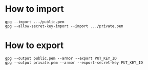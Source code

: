# How to import

```
gpg --import .../public.pem
gpg --allow-secret-key-import --import .../private.pem
```

# How to export

```
gpg --output public.pem --armor --export PUT_KEY_ID
gpg --output private.pem --armor --export-secret-key PUT_KEY_ID
```
